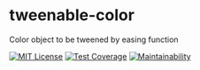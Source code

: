 # tweenable-color

Color object to be tweened by easing function

[![MIT License](http://img.shields.io/badge/license-MIT-blue.svg?style=flat)](LICENSE)
[![Test Coverage](https://api.codeclimate.com/v1/badges/8bc4b3842a3c36b7b15a/test_coverage)](https://codeclimate.com/github/MasatoMakino/tweenable-color/test_coverage)
[![Maintainability](https://api.codeclimate.com/v1/badges/8bc4b3842a3c36b7b15a/maintainability)](https://codeclimate.com/github/MasatoMakino/tweenable-color/maintainability)
